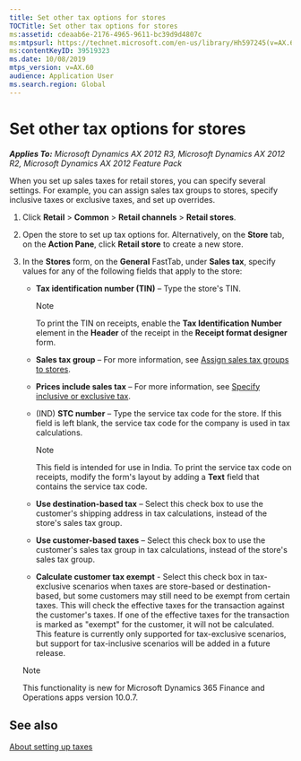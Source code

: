 ```yaml
---
title: Set other tax options for stores
TOCTitle: Set other tax options for stores
ms:assetid: cdeaab6e-2176-4965-9611-bc39d9d4807c
ms:mtpsurl: https://technet.microsoft.com/en-us/library/Hh597245(v=AX.60)
ms:contentKeyID: 39519323
ms.date: 10/08/2019
mtps_version: v=AX.60
audience: Application User
ms.search.region: Global
---
```


# Set other tax options for stores 


_**Applies To:** Microsoft Dynamics AX 2012 R3, Microsoft Dynamics AX 2012 R2, Microsoft Dynamics AX 2012 Feature Pack_

When you set up sales taxes for retail stores, you can specify several settings. For example, you can assign sales tax groups to stores, specify inclusive taxes or exclusive taxes, and set up overrides.

1.  Click **Retail** \> **Common** \> **Retail channels** \> **Retail stores**.

2.  Open the store to set up tax options for. Alternatively, on the **Store** tab, on the **Action Pane**, click **Retail store** to create a new store.

3.  In the **Stores** form, on the **General** FastTab, under **Sales tax**, specify values for any of the following fields that apply to the store:
    
      - **Tax identification number (TIN)** – Type the store's TIN.
        

        > [!NOTE]
        > <P>To print the TIN on receipts, enable the <STRONG>Tax Identification Number</STRONG> element in the <STRONG>Header</STRONG> of the receipt in the <STRONG>Receipt format designer</STRONG> form.</P>

    
      - **Sales tax group** – For more information, see [Assign sales tax groups to stores](assign-sales-tax-groups-to-stores.md).
    
      - **Prices include sales tax** – For more information, see [Specify inclusive or exclusive tax](specify-inclusive-or-exclusive-tax.md).
    
      - (IND) **STC number** – Type the service tax code for the store. If this field is left blank, the service tax code for the company is used in tax calculations.
        

        > [!NOTE]
        > <P>This field is intended for use in India. To print the service tax code on receipts, modify the form's layout by adding a <STRONG>Text</STRONG> field that contains the service tax code.</P>

    
      - **Use destination-based tax** – Select this check box to use the customer's shipping address in tax calculations, instead of the store's sales tax group.
    
      - **Use customer-based taxes** – Select this check box to use the customer's sales tax group in tax calculations, instead of the store's sales tax group.
      
      - **Calculate customer tax exempt** - Select this check box in tax-exclusive scenarios when taxes are store-based or destination-based, but some customers may still need to be exempt from certain taxes. This will check the effective taxes for the transaction against the customer's taxes. If one of the effective taxes for the transaction is marked as "exempt" for the customer, it will not be calculated. This feature is currently only supported for tax-exclusive scenarios, but support for tax-inclusive scenarios will be added in a future release. 
      
      
      > [!NOTE]
      > This functionality is new for Microsoft Dynamics 365 Finance and Operations apps version 10.0.7.<P>

## See also

[About setting up taxes](about-setting-up-taxes.md)

  


